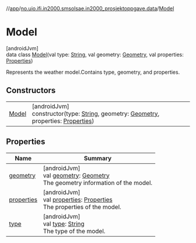 //[app](../../../index.md)/[no.uio.ifi.in2000.smsolsae.in2000_prosjektoppgave.data](../index.md)/[Model](index.md)

# Model

[androidJvm]\
data class [Model](index.md)(val type: [String](https://kotlinlang.org/api/latest/jvm/stdlib/kotlin/-string/index.html), val geometry: [Geometry](../-geometry/index.md), val properties: [Properties](../-properties/index.md))

Represents the weather model.Contains type, geometry, and properties.

## Constructors

| | |
|---|---|
| [Model](-model.md) | [androidJvm]<br>constructor(type: [String](https://kotlinlang.org/api/latest/jvm/stdlib/kotlin/-string/index.html), geometry: [Geometry](../-geometry/index.md), properties: [Properties](../-properties/index.md)) |

## Properties

| Name | Summary |
|---|---|
| [geometry](geometry.md) | [androidJvm]<br>val [geometry](geometry.md): [Geometry](../-geometry/index.md)<br>The geometry information of the model. |
| [properties](properties.md) | [androidJvm]<br>val [properties](properties.md): [Properties](../-properties/index.md)<br>The properties of the model. |
| [type](type.md) | [androidJvm]<br>val [type](type.md): [String](https://kotlinlang.org/api/latest/jvm/stdlib/kotlin/-string/index.html)<br>The type of the model. |
